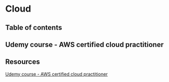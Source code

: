 # Cloud

## Table of contents

## Udemy course - AWS certified cloud practitioner

## Resources
[Udemy course - AWS certified cloud practitioner](https://campus19.udemy.com/course/aws-certified-cloud-practitioner-new)<br>

